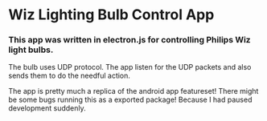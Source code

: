 Wiz Lighting Bulb Control App
======

### This app was written in electron.js for controlling Philips Wiz light bulbs.

The bulb uses UDP protocol. The app listen for the UDP packets and also sends them to do the needful action.

The app is pretty much a replica of the android app featureset! There might be some bugs running this as a exported package! Because I had paused development suddenly.
